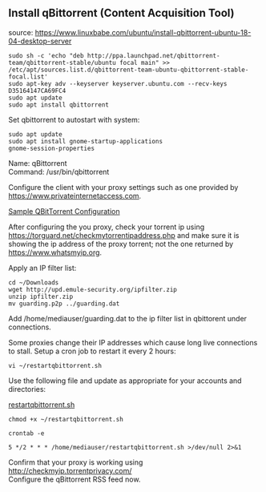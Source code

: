 ## Install qBittorrent (Content Acquisition Tool)

source: https://www.linuxbabe.com/ubuntu/install-qbittorrent-ubuntu-18-04-desktop-server

```console
sudo sh -c 'echo "deb http://ppa.launchpad.net/qbittorrent-team/qbittorrent-stable/ubuntu focal main" >> /etc/apt/sources.list.d/qbittorrent-team-ubuntu-qbittorrent-stable-focal.list'
sudo apt-key adv --keyserver keyserver.ubuntu.com --recv-keys D35164147CA69FC4
sudo apt update
sudo apt install qbittorrent
```

Set qbittorrent to autostart with system:
```console
sudo apt update
sudo apt install gnome-startup-applications
gnome-session-properties
```

Name: qBittorrent  
Command: /usr/bin/qbittorrent

Configure the client with your proxy settings such as one provided by https://www.privateinternetaccess.com.

[Sample QBitTorrent Configuration](qbittorrent.preferences.md)

After configuring the you proxy, check your torrent ip using https://torguard.net/checkmytorrentipaddress.php and make sure it is showing the ip address of the proxy torrent; not the one returned by https://www.whatsmyip.org.

Apply an IP filter list:
```console
cd ~/Downloads
wget http://upd.emule-security.org/ipfilter.zip
unzip ipfilter.zip
mv guarding.p2p ../guarding.dat
```
Add /home/mediauser/guarding.dat to the ip filter list in qbittorent under connections.

Some proxies change their IP addresses which cause long live connections to stall.  Setup a cron job to restart it every 2 hours:
```console
vi ~/restartqbittorrent.sh
```
Use the following file and update as appropriate for your accounts and directories:

[restartqbittorrent.sh](restartqbittorrent.sh)
```console
chmod +x ~/restartqbittorrent.sh
```

```console
crontab -e
```
```
5 */2 * * * /home/mediauser/restartqbittorrent.sh >/dev/null 2>&1
```

Confirm that your proxy is working using http://checkmyip.torrentprivacy.com/  
Configure the qBittorrent RSS feed now.
